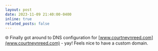 ```yaml
---
layout: post
date: 2023-11-09 21:40:00-0400
inline: true
related_posts: false
---
```


🌐 Finally got around to DNS configuration for [www.courtneynreed.com](www.courtneynreed.com) - yay! Feels nice to have a custom domain.
